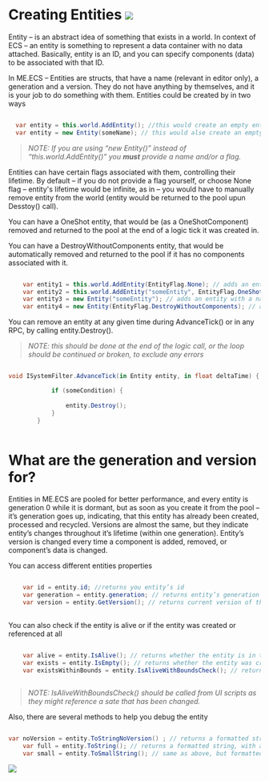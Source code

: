 # Creating Entities [![](Logo-Tiny.png)](/../../#glossary)

Entity – is an abstract idea of something that exists in a world. In context of ECS – an entity is something to represent a data container with no data attached. Basically, entity is an ID, and you can specify components (data) to be associated with that ID.

In ME.ECS – Entities are structs, that have a name (relevant in editor only), a generation and a version. They do not have anything by themselves, and it is your job to do something with them. Entities could be created by in two ways

```csharp

  var entity = this.world.AddEntity(); //this would create an empty entity and add it to the world
  var entity = new Entity(someName); // this would alse create an empty entity and add it to the world, but with a given name

```
> *NOTE: If you are using “new Entity()” instead of “this.world.AddEntity()” you **must** provide a name and/or a flag.*

Entities can have certain flags associated with them, controlling their lifetime. By default – if you do not provide a flag yourself, or choose None flag – entity's lifetime would be infinite, as in – you would have to manually remove entity from the world (entity would be returned to the pool upun Desstoy() call).

You can have a OneShot entity, that would be (as a OneShotComponent) removed and returned to the pool at the end of a logic tick it was created in.

You can have a DestroyWithoutComponents entity, that would be automatically removed and returned to the pool if it has no components associated with it.
```csharp

    var entity1 = this.world.AddEntity(EntityFlag.None); // adds an entity with no name and a default flag
    var entity2 = this.world.AddEntity("someEntity", EntityFlag.OneShot); // adds an entity with a name and a OneShot flag
    var entity3 = new Entity("someEntity"); // adds an entity with a name and a default flag
    var entity4 = new Entity(EntityFlag.DestroyWithoutComponents); // adds an entity with no name and a flag

```

You can remove an entity at any given time during AdvanceTick() or in any RPC, by calling entity.Destroy().

> *NOTE: this should be done at the end of the logic call, or the loop should be continued or broken, to exclude any errors*
```csharp

void ISystemFilter.AdvanceTick(in Entity entity, in float deltaTime) {

            if (someCondition) {
            
                entity.Destroy();
            }
        }
 
```
# What are the generation and version for?
Entities in ME.ECS are pooled for better performance, and every entity is generation 0 while it is dormant, but as soon as you create it from the pool – it’s generation goes up, indicating, that this entity has already been created, processed and recycled.
Versions are almost the same, but they indicate entity’s changes throughout it’s lifetime (within one generation). Entity’s version is changed every time a component is added, removed, or component’s data is changed.

You can access different entities properties
```csharp

	var id = entity.id; //returns you entity’s id
	var generation = entity.generation; // returns entity’s generation
	var version = entity.GetVersion(); // returns current version of the entity
  
```
You can also check if the entity is alive or if the entity was created or referenced at all
```csharp

	var alive = entity.IsAlive(); // returns whether the entity is in the world or was returned to the pool
	var exists = entity.IsEmpty(); // returns whether the entity was created at all
	var existsWithinBounds = entity.IsAliveWithBoundsCheck(); // returns whether the entity is alive with some checks.
  
```
> *NOTE: IsAliveWithBoundsCheck() should be called from UI scripts as they might reference a sate that has been changed.*

Also, there are several methods to help you debug the entity

```csharp

var noVersion = entity.ToStringNoVersion() ; // returns a formatted string with Id and  Generation
	var full = entity.ToString(); // returns a formatted string, with an Id, generation and version
	var small = entity.ToSmallString(); // same as above, but formatted shorter

```
[![](Footer.png)](/../../#glossary)

